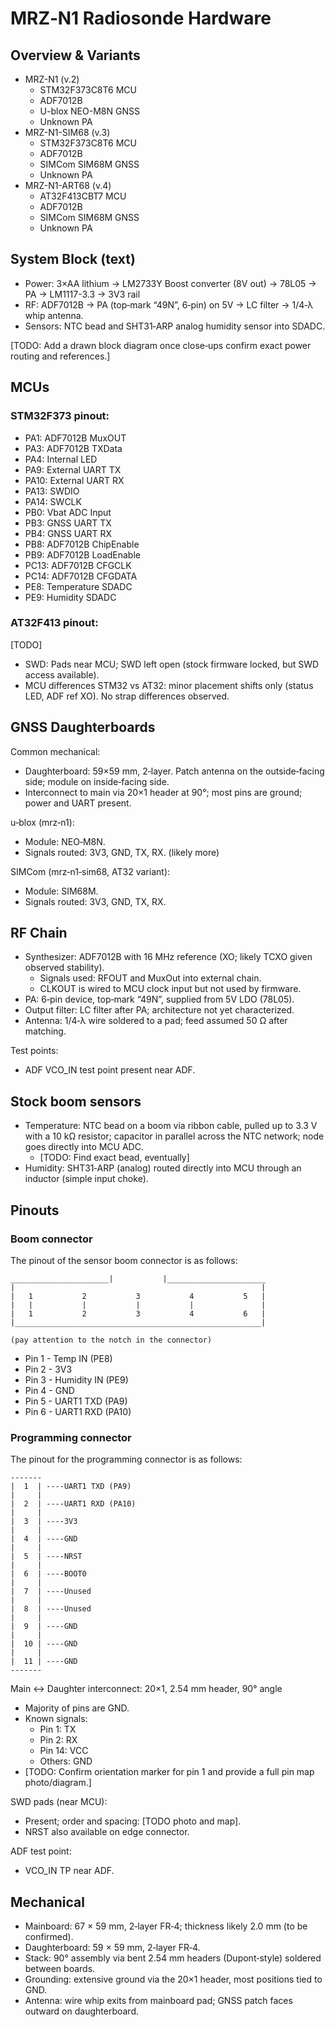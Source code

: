 # MRZ‑N1 Radiosonde Hardware

## Overview & Variants

- MRZ-N1 (v.2)
  * STM32F373C8T6 MCU
  * ADF7012B
  * U-blox NEO-M8N GNSS
  * Unknown PA
- MRZ-N1-SIM68 (v.3)
  * STM32F373C8T6 MCU
  * ADF7012B
  * SIMCom SIM68M GNSS
  * Unknown PA
- MRZ-N1-ART68 (v.4)
  * AT32F413CBT7 MCU
  * ADF7012B
  * SIMCom SIM68M GNSS
  * Unknown PA

## System Block (text)

- Power: 3×AA lithium -> LM2733Y Boost converter (8V out) -> 78L05 -> PA
                                                          -> LM1117-3.3 -> 3V3 rail
- RF: ADF7012B -> PA (top‑mark “49N”, 6‑pin) on 5V -> LC filter -> 1/4‑λ whip antenna.
- Sensors: NTC bead and SHT31‑ARP analog humidity sensor into SDADC.

[TODO: Add a drawn block diagram once close‑ups confirm exact power routing and references.]


## MCUs
### STM32F373 pinout:
* PA1: ADF7012B MuxOUT
* PA3: ADF7012B TXData
* PA4: Internal LED
* PA9: External UART TX
* PA10: External UART RX
* PA13: SWDIO
* PA14: SWCLK
* PB0: Vbat ADC Input
* PB3: GNSS UART TX
* PB4: GNSS UART RX
* PB8: ADF7012B ChipEnable
* PB9: ADF7012B LoadEnable
* PC13: ADF7012B CFGCLK
* PC14: ADF7012B CFGDATA
* PE8: Temperature SDADC
* PE9: Humidity SDADC
### AT32F413 pinout:
[TODO]

- SWD: Pads near MCU; SWD left open (stock firmware locked, but SWD access available).
- MCU differences STM32 vs AT32: minor placement shifts only (status LED, ADF ref XO). No strap differences observed.

## GNSS Daughterboards

Common mechanical:
- Daughterboard: 59×59 mm, 2‑layer. Patch antenna on the outside‑facing side; module on inside‑facing side.
- Interconnect to main via 20×1 header at 90°; most pins are ground; power and UART present.

u‑blox (mrz‑n1):
- Module: NEO‑M8N.
- Signals routed: 3V3, GND, TX, RX. (likely more)

SIMCom (mrz‑n1‑sim68, AT32 variant):
- Module: SIM68M.
- Signals routed: 3V3, GND, TX, RX.

## RF Chain

- Synthesizer: ADF7012B with 16 MHz reference (XO; likely TCXO given observed stability).
  - Signals used: RFOUT and MuxOut into external chain.
  - CLKOUT is wired to MCU clock input but not used by firmware.
- PA: 6‑pin device, top‑mark “49N”, supplied from 5V LDO (78L05).
- Output filter: LC filter after PA; architecture not yet characterized.
- Antenna: 1/4‑λ wire soldered to a pad; feed assumed 50 Ω after matching.

Test points:
- ADF VCO_IN test point present near ADF.

## Stock boom sensors

- Temperature: NTC bead on a boom via ribbon cable, pulled up to 3.3 V with a 10 kΩ resistor; capacitor in parallel across the NTC network; node goes directly into MCU ADC.
  * [TODO: Find exact bead, eventually]
- Humidity: SHT31‑ARP (analog) routed directly into MCU through an inductor (simple input choke).

## Pinouts

### Boom connector
The pinout of the sensor boom connector is as follows:
```
______________________|           |______________________
|                                                       |
|   1           2           3           4           5   |
|   |           |           |           |               |
|   1           2           3           4           6   |
|_______________________________________________________|

(pay attention to the notch in the connector)
```
* Pin 1 - Temp IN (PE8)
* Pin 2 - 3V3
* Pin 3 - Humidity IN (PE9)
* Pin 4 - GND
* Pin 5 - UART1 TXD (PA9)
* Pin 6 - UART1 RXD (PA10)

### Programming connector
The pinout for the programming connector is as follows:
```
-------
|  1  | ----UART1 TXD (PA9)
|     |
|  2  | ----UART1 RXD (PA10)
|     |
|  3  | ----3V3
|     |
|  4  | ----GND
|     |
|  5  | ----NRST
|     |
|  6  | ----BOOT0
|     |
|  7  | ----Unused
|     |
|  8  | ----Unused
|     |
|  9  | ----GND
|     |
|  10 | ----GND
|     |
|  11 | ----GND
-------
```

Main ↔ Daughter interconnect: 20×1, 2.54 mm header, 90° angle
- Majority of pins are GND.
- Known signals:
  - Pin 1: TX
  - Pin 2: RX
  - Pin 14: VCC
  - Others: GND
- [TODO: Confirm orientation marker for pin 1 and provide a full pin map photo/diagram.]

SWD pads (near MCU):
- Present; order and spacing: [TODO photo and map].
- NRST also available on edge connector.

ADF test point:
- VCO_IN TP near ADF.

## Mechanical

- Mainboard: 67 × 59 mm, 2‑layer FR‑4; thickness likely 2.0 mm (to be confirmed).
- Daughterboard: 59 × 59 mm, 2‑layer FR‑4.
- Stack: 90° assembly via bent 2.54 mm headers (Dupont‑style) soldered between boards.
- Grounding: extensive ground via the 20×1 header, most positions tied to GND.
- Antenna: wire whip exits from mainboard pad; GNSS patch faces outward on daughterboard.